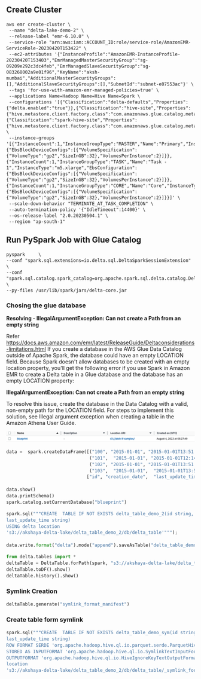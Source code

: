 ## Create Cluster
```shell
aws emr create-cluster \
 --name "delta-lake-demo-2" \
 --release-label "emr-6.10.0" \
 --service-role "arn:aws:iam::ACCOUNT_ID:role/service-role/AmazonEMR-ServiceRole-20230420T153422" \
 --ec2-attributes '{"InstanceProfile":"AmazonEMR-InstanceProfile-20230420T153403","EmrManagedMasterSecurityGroup":"sg-09209e292c3dc4feb","EmrManagedSlaveSecurityGroup":"sg-083268002a9e01f96","KeyName":"aksh-mumbai","AdditionalMasterSecurityGroups":[],"AdditionalSlaveSecurityGroups":[],"SubnetId":"subnet-e07553ac"}' \
 --tags 'for-use-with-amazon-emr-managed-policies=true' \
 --applications Name=Hadoop Name=Hive Name=Spark \
 --configurations '[{"Classification":"delta-defaults","Properties":{"delta.enabled":"true"}},{"Classification":"hive-site","Properties":{"hive.metastore.client.factory.class":"com.amazonaws.glue.catalog.metastore.AWSGlueDataCatalogHiveClientFactory"}},{"Classification":"spark-hive-site","Properties":{"hive.metastore.client.factory.class":"com.amazonaws.glue.catalog.metastore.AWSGlueDataCatalogHiveClientFactory"}}]' \
 --instance-groups '[{"InstanceCount":1,"InstanceGroupType":"MASTER","Name":"Primary","InstanceType":"m5.xlarge","EbsConfiguration":{"EbsBlockDeviceConfigs":[{"VolumeSpecification":{"VolumeType":"gp2","SizeInGB":32},"VolumesPerInstance":2}]}},{"InstanceCount":1,"InstanceGroupType":"TASK","Name":"Task - 1","InstanceType":"m5.xlarge","EbsConfiguration":{"EbsBlockDeviceConfigs":[{"VolumeSpecification":{"VolumeType":"gp2","SizeInGB":32},"VolumesPerInstance":2}]}},{"InstanceCount":1,"InstanceGroupType":"CORE","Name":"Core","InstanceType":"m5.xlarge","EbsConfiguration":{"EbsBlockDeviceConfigs":[{"VolumeSpecification":{"VolumeType":"gp2","SizeInGB":32},"VolumesPerInstance":2}]}}]' \
 --scale-down-behavior "TERMINATE_AT_TASK_COMPLETION" \
 --auto-termination-policy '{"IdleTimeout":14400}' \
 --os-release-label "2.0.20230504.1" \
 --region "ap-south-1"
```
## Run PySpark Job with Glue Catalog
```shell
pyspark     \
--conf "spark.sql.extensions=io.delta.sql.DeltaSparkSessionExtension"     \
--conf "spark.sql.catalog.spark_catalog=org.apache.spark.sql.delta.catalog.DeltaCatalog" \
--py-files /usr/lib/spark/jars/delta-core.jar 
```
### Chosing the glue database
**Resolving - IllegalArgumentException: Can not create a Path from an empty string**

Refer https://docs.aws.amazon.com/emr/latest/ReleaseGuide/Deltaconsiderations-limitations.html
If you create a database in the AWS Glue Data Catalog outside of Apache Spark, the database could have an empty LOCATION field. Because Spark doesn't allow databases to be created with an empty location property, you'll get the following error if you use Spark in Amazon EMR to create a Delta table in a Glue database and the database has an empty LOCATION property:

**IllegalArgumentException: Can not create a Path from an empty string**

To resolve this issue, create the database in the Data Catalog with a valid, non-empty path for the LOCATION field. For steps to implement this solution, see Illegal argument exception when creating a table in the Amazon Athena User Guide.

 ![.image](./glue-table.png)

```python
data =  spark.createDataFrame([("100", "2015-01-01", "2015-01-01T13:51:39.340396Z"),
                               ("101",  "2015-01-01", "2015-01-01T12:14:58.597216Z"),
                               ("102", "2015-01-01", "2015-01-01T13:51:40.417052Z"),
                               ("103",  "2015-01-01",  "2015-01-01T13:51:40.519832Z")],
                              ["id", "creation_date",  "last_update_time"])

data.show()
data.printSchema()
spark.catalog.setCurrentDatabase("blueprint")
```
```python
spark.sql("""CREATE  TABLE IF NOT EXISTS delta_table_demo_2(id string, creation_date string,
last_update_time string)
USING delta location
's3://akshaya-delta-lake/delta_table_demo_2/db/delta_table'""");

data.write.format("delta").mode("append").saveAsTable("delta_table_demo_2")
```
```python
from delta.tables import *
deltaTable = DeltaTable.forPath(spark, "s3://akshaya-delta-lake/delta_table_demo_2/db/delta_table")
deltaTable.toDF().show()
deltaTable.history().show()
```


### Symlink Creation
```python
deltaTable.generate("symlink_format_manifest")  
```

### Create table form symlink
```python
spark.sql("""CREATE  TABLE IF NOT EXISTS delta_table_demo_sym(id string, creation_date string,
last_update_time string)
ROW FORMAT SERDE 'org.apache.hadoop.hive.ql.io.parquet.serde.ParquetHiveSerDe'
STORED AS INPUTFORMAT 'org.apache.hadoop.hive.ql.io.SymlinkTextInputFormat'
OUTPUTFORMAT 'org.apache.hadoop.hive.ql.io.HiveIgnoreKeyTextOutputFormat'
location
's3://akshaya-delta-lake/delta_table_demo_2/db/delta_table/_symlink_format_manifest/'""");
```
